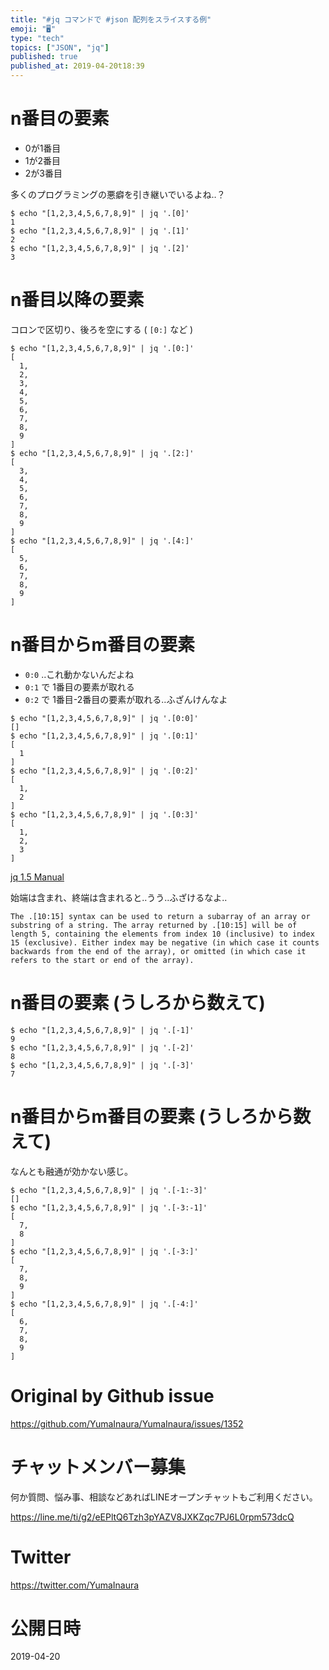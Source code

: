 ```yaml
---
title: "#jq コマンドで #json 配列をスライスする例"
emoji: "🖥"
type: "tech"
topics: ["JSON", "jq"]
published: true
published_at: 2019-04-20t18:39
---
```


# n番目の要素

- 0が1番目
- 1が2番目
- 2が3番目

多くのプログラミングの悪癖を引き継いでいるよね‥？

```
$ echo "[1,2,3,4,5,6,7,8,9]" | jq '.[0]'
1
$ echo "[1,2,3,4,5,6,7,8,9]" | jq '.[1]'
2
$ echo "[1,2,3,4,5,6,7,8,9]" | jq '.[2]'
3
```

# n番目以降の要素

コロンで区切り、後ろを空にする ( `[0:]` など  )

```
$ echo "[1,2,3,4,5,6,7,8,9]" | jq '.[0:]'
[
  1,
  2,
  3,
  4,
  5,
  6,
  7,
  8,
  9
]
$ echo "[1,2,3,4,5,6,7,8,9]" | jq '.[2:]'
[
  3,
  4,
  5,
  6,
  7,
  8,
  9
]
$ echo "[1,2,3,4,5,6,7,8,9]" | jq '.[4:]'
[
  5,
  6,
  7,
  8,
  9
]

```


# n番目からm番目の要素

- `0:0` ‥これ動かないんだよね
- `0:1` で 1番目の要素が取れる
- `0:2` で 1番目-2番目の要素が取れる‥ふざんけんなよ


```
$ echo "[1,2,3,4,5,6,7,8,9]" | jq '.[0:0]'
[]
$ echo "[1,2,3,4,5,6,7,8,9]" | jq '.[0:1]'
[
  1
]
$ echo "[1,2,3,4,5,6,7,8,9]" | jq '.[0:2]'
[
  1,
  2
]
$ echo "[1,2,3,4,5,6,7,8,9]" | jq '.[0:3]'
[
  1,
  2,
  3
]
```


[jq 1.5 Manual](https://stedolan.github.io/jq/manual/v1.5/)

始端は含まれ、終端は含まれると‥うう‥ふざけるなよ‥

```
The .[10:15] syntax can be used to return a subarray of an array or substring of a string. The array returned by .[10:15] will be of length 5, containing the elements from index 10 (inclusive) to index 15 (exclusive). Either index may be negative (in which case it counts backwards from the end of the array), or omitted (in which case it refers to the start or end of the array).
```


# n番目の要素 (うしろから数えて)


```
$ echo "[1,2,3,4,5,6,7,8,9]" | jq '.[-1]'
9
$ echo "[1,2,3,4,5,6,7,8,9]" | jq '.[-2]'
8
$ echo "[1,2,3,4,5,6,7,8,9]" | jq '.[-3]'
7
```



# n番目からm番目の要素 (うしろから数えて)

なんとも融通が効かない感じ。

```
$ echo "[1,2,3,4,5,6,7,8,9]" | jq '.[-1:-3]'
[]
$ echo "[1,2,3,4,5,6,7,8,9]" | jq '.[-3:-1]'
[
  7,
  8
]
$ echo "[1,2,3,4,5,6,7,8,9]" | jq '.[-3:]'
[
  7,
  8,
  9
]
$ echo "[1,2,3,4,5,6,7,8,9]" | jq '.[-4:]'
[
  6,
  7,
  8,
  9
]
```

# Original by Github issue

https://github.com/YumaInaura/YumaInaura/issues/1352








<!-- Update From Qiita API -->

# チャットメンバー募集


何か質問、悩み事、相談などあればLINEオープンチャットもご利用ください。

https://line.me/ti/g2/eEPltQ6Tzh3pYAZV8JXKZqc7PJ6L0rpm573dcQ





# Twitter


https://twitter.com/YumaInaura


<!-- Update From Qiita API -->



# 公開日時

2019-04-20
